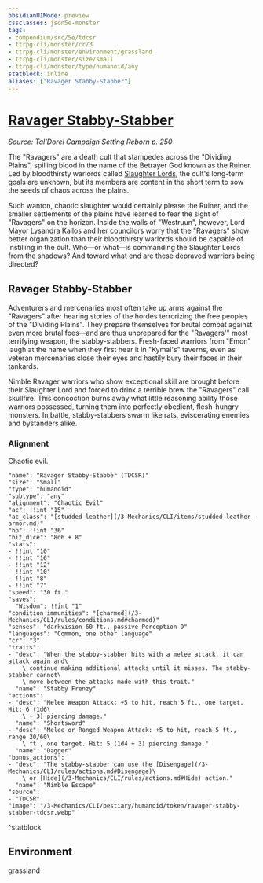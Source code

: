 ```yaml
---
obsidianUIMode: preview
cssclasses: json5e-monster
tags:
- compendium/src/5e/tdcsr
- ttrpg-cli/monster/cr/3
- ttrpg-cli/monster/environment/grassland
- ttrpg-cli/monster/size/small
- ttrpg-cli/monster/type/humanoid/any
statblock: inline
aliases: ["Ravager Stabby-Stabber"]
---
```

# [Ravager Stabby-Stabber](3-Mechanics\CLI\bestiary\humanoid/ravager-stabby-stabber-tdcsr.md)
*Source: Tal'Dorei Campaign Setting Reborn p. 250*  

The "Ravagers" are a death cult that stampedes across the "Dividing Plains", spilling blood in the name of the Betrayer God known as the Ruiner. Led by bloodthirsty warlords called [Slaughter Lords](/3-Mechanics/CLI/bestiary/humanoid/ravager-slaughter-lord-tdcsr.md), the cult's long-term goals are unknown, but its members are content in the short term to sow the seeds of chaos across the plains.

Such wanton, chaotic slaughter would certainly please the Ruiner, and the smaller settlements of the plains have learned to fear the sight of "Ravagers" on the horizon. Inside the walls of "Westruun", however, Lord Mayor Lysandra Kallos and her councilors worry that the "Ravagers" show better organization than their bloodthirsty warlords should be capable of instilling in the cult. Who—or what—is commanding the Slaughter Lords from the shadows? And toward what end are these depraved warriors being directed?

## Ravager Stabby-Stabber

Adventurers and mercenaries most often take up arms against the "Ravagers" after hearing stories of the hordes terrorizing the free peoples of the "Dividing Plains". They prepare themselves for brutal combat against even more brutal foes—and are thus unprepared for the "Ravagers'" most terrifying weapon, the stabby-stabbers. Fresh-faced warriors from "Emon" laugh at the name when they first hear it in "Kymal's" taverns, even as veteran mercenaries close their eyes and hastily bury their faces in their tankards.

Nimble Ravager warriors who show exceptional skill are brought before their Slaughter Lord and forced to drink a terrible brew the "Ravagers" call skullfire. This concoction burns away what little reasoning ability those warriors possessed, turning them into perfectly obedient, flesh-hungry monsters. In battle, stabby-stabbers swarm like rats, eviscerating enemies and bystanders alike.

### Alignment

Chaotic evil.

```statblock
"name": "Ravager Stabby-Stabber (TDCSR)"
"size": "Small"
"type": "humanoid"
"subtype": "any"
"alignment": "Chaotic Evil"
"ac": !!int "15"
"ac_class": "[studded leather](/3-Mechanics/CLI/items/studded-leather-armor.md)"
"hp": !!int "36"
"hit_dice": "8d6 + 8"
"stats":
- !!int "10"
- !!int "16"
- !!int "12"
- !!int "10"
- !!int "8"
- !!int "7"
"speed": "30 ft."
"saves":
  "Wisdom": !!int "1"
"condition_immunities": "[charmed](/3-Mechanics/CLI/rules/conditions.md#charmed)"
"senses": "darkvision 60 ft., passive Perception 9"
"languages": "Common, one other language"
"cr": "3"
"traits":
- "desc": "When the stabby-stabber hits with a melee attack, it can attack again and\
    \ continue making additional attacks until it misses. The stabby-stabber cannot\
    \ move between the attacks made with this trait."
  "name": "Stabby Frenzy"
"actions":
- "desc": "Melee Weapon Attack: +5 to hit, reach 5 ft., one target. Hit: 6 (1d6\
    \ + 3) piercing damage."
  "name": "Shortsword"
- "desc": "Melee or Ranged Weapon Attack: +5 to hit, reach 5 ft., range 20/60\
    \ ft., one target. Hit: 5 (1d4 + 3) piercing damage."
  "name": "Dagger"
"bonus_actions":
- "desc": "The stabby-stabber can use the [Disengage](/3-Mechanics/CLI/rules/actions.md#Disengage)\
    \ or [Hide](/3-Mechanics/CLI/rules/actions.md#Hide) action."
  "name": "Nimble Escape"
"source":
- "TDCSR"
"image": "/3-Mechanics/CLI/bestiary/humanoid/token/ravager-stabby-stabber-tdcsr.webp"
```
^statblock

## Environment

grassland